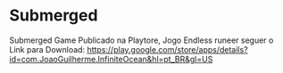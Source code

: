 # Submerged
Submerged Game
Publicado na Playtore, Jogo Endless runeer
seguer o Link para Download: https://play.google.com/store/apps/details?id=com.JoaoGuilherme.InfiniteOcean&hl=pt_BR&gl=US
